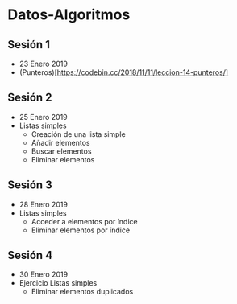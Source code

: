 # Datos-Algoritmos

## Sesión 1 
 - 23 Enero 2019
 - (Punteros)[https://codebin.cc/2018/11/11/leccion-14-punteros/]
 
## Sesión 2
 - 25 Enero 2019
 - Listas simples
   - Creación de una lista simple
   - Añadir elementos
   - Buscar elementos
   - Eliminar elementos
   

## Sesión 3
 - 28 Enero 2019
 - Listas simples
   - Acceder a elementos por índice
   - Eliminar elementos por índice

## Sesión 4
 - 30 Enero 2019
 - Ejercicio Listas simples
   - Eliminar elementos duplicados
